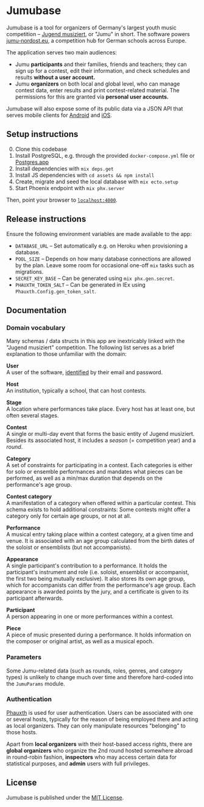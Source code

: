 Jumubase
========

Jumubase is a tool for organizers of Germany's largest youth music competition – [Jugend musiziert][jugend-musiziert], or "Jumu" in short. The software powers [jumu-nordost.eu][jumu-nordost], a competition hub for German schools across Europe.

The application serves two main audiences:

* Jumu __participants__ and their families, friends and teachers; they can sign up for a contest, edit their information, and check schedules and results __without a user account.__
* Jumu __organizers__ on both local and global level, who can manage contest data, enter results and print contest-related material. The permissions for this are granted via __personal user accounts.__

Jumubase will also expose some of its public data via a JSON API that serves mobile clients for [Android][jumu-nordost-react-native] and [iOS][jumu-nordost-ios].

[jugend-musiziert]: https://en.wikipedia.org/wiki/Jugend_musiziert
[jumu-nordost]: http://www.jumu-nordost.eu
[jumu-nordost-react-native]: https://github.com/richeterre/jumu-nordost-react-native
[jumu-nordost-ios]: https://github.com/richeterre/jumu-nordost-ios

## Setup instructions

0. Clone this codebase
0. Install PostgreSQL, e.g. through the provided `docker-compose.yml` file or [Postgres.app][postgres-app]
0. Install dependencies with `mix deps.get`
0. Install JS dependencies with `cd assets && npm install`
0. Create, migrate and seed the local database with `mix ecto.setup`
0. Start Phoenix endpoint with `mix phx.server`

Then, point your browser to [`localhost:4000`][localhost].

[postgres-app]: http://postgresapp.com
[localhost]: http://localhost:4000

## Release instructions

Ensure the following environment variables are made available to the app:

* `DATABASE_URL` – Set automatically e.g. on Heroku when provisioning a database.
* `POOL_SIZE` – Depends on how many database connections are allowed by the plan. Leave some room for occasional one-off `mix` tasks such as migrations.
* `SECRET_KEY_BASE` – Can be generated using `mix phx.gen.secret`.
* `PHAUXTH_TOKEN_SALT` – Can be generated in IEx using `Phauxth.Config.gen_token_salt`.

## Documentation

### Domain vocabulary

Many schemas / data structs in this app are inextricably linked with the "Jugend musiziert" competition. The following list serves as a brief explanation to those unfamiliar with the domain:

__User__<br />
A user of the software, [identified](#authentication) by their email and password.

__Host__<br />
An institution, typically a school, that can host contests.

__Stage__<br />
A location where performances take place. Every host has at least one, but often several stages.

__Contest__<br />
A single or multi-day event that forms the basic entity of Jugend musiziert. Besides its associated host, it includes a _season_ (= competition year) and a _round_.

__Category__<br />
A set of constraints for participating in a contest. Each categories is either for solo or ensemble performances and mandates what pieces can be performed, as well as a min/max duration that depends on the performance's age group.

__Contest category__<br />
A manifestation of a category when offered within a particular contest. This schema exists to hold additional constraints: Some contests might offer a category only for certain age groups, or not at all.

__Performance__<br />
A musical entry taking place within a contest category, at a given time and venue. It is associated with an age group calculated from the birth dates of the soloist or ensemblists (but not accompanists).

__Appearance__<br />
A single participant's contribution to a performance. It holds the participant's instrument and role (i.e. soloist, ensemblist or accompanist, the first two being mutually exclusive). It also stores its own age group, which for accompanists can differ from the performance's age group. Each appearance is awarded points by the jury, and a certificate is given to its participant afterwards.

__Participant__<br />
A person appearing in one or more performances within a contest.

__Piece__<br />
A piece of music presented during a performance. It holds information on the composer or original artist, as well as a musical epoch.

### Parameters

Some Jumu-related data (such as rounds, roles, genres, and category types) is unlikely to change much over time and therefore hard-coded into the `JumuParams` module.

### Authentication

[Phauxth][phauxth] is used for user authentication. Users can be associated with one or several hosts, typically for the reason of being employed there and acting as local organizers. They can only manipulate resources "belonging" to those hosts.

Apart from __local organizers__ with their host-based access rights, there are __global organizers__ who organize the 2nd round hosted somewhere abroad in round-robin fashion, __inspectors__ who may access certain data for statistical purposes, and __admin__ users with full privileges.

[phauxth]: https://github.com/riverrun/phauxth

## License

Jumubase is published under the [MIT License][mit-license].

[mit-license]: https://opensource.org/licenses/MIT
